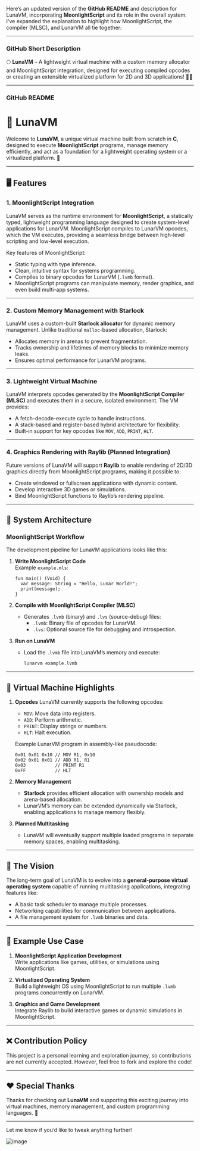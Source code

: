 Here’s an updated version of the **GitHub README** and description for LunaVM, incorporating **MoonlightScript** and its role in the overall system. I've expanded the explanation to highlight how MoonlightScript, the compiler (MLSC), and LunarVM all tie together:

---

### **GitHub Short Description**
🌕 **LunaVM** – A lightweight virtual machine with a custom memory allocator and MoonlightScript integration, designed for executing compiled opcodes or creating an extensible virtualized platform for 2D and 3D applications! 🚀✨

---

### **GitHub README**

# 🌙 LunaVM

Welcome to **LunaVM**, a unique virtual machine built from scratch in **C**, designed to execute **MoonlightScript** programs, manage memory efficiently, and act as a foundation for a lightweight operating system or a virtualized platform. 🚀

---

## 🖥️ Features

### **1. MoonlightScript Integration**
LunaVM serves as the runtime environment for **MoonlightScript**, a statically typed, lightweight programming language designed to create system-level applications for LunarVM. MoonlightScript compiles to LunarVM opcodes, which the VM executes, providing a seamless bridge between high-level scripting and low-level execution.

Key features of MoonlightScript:
- Static typing with type inference.
- Clean, intuitive syntax for systems programming.
- Compiles to binary opcodes for LunarVM (`.lvmb` format).
- MoonlightScript programs can manipulate memory, render graphics, and even build multi-app systems.

---

### **2. Custom Memory Management with Starlock**
LunaVM uses a custom-built **Starlock allocator** for dynamic memory management. Unlike traditional `malloc`-based allocation, Starlock:
- Allocates memory in arenas to prevent fragmentation.
- Tracks ownership and lifetimes of memory blocks to minimize memory leaks.
- Ensures optimal performance for LunarVM programs.

---

### **3. Lightweight Virtual Machine**
LunaVM interprets opcodes generated by the **MoonlightScript Compiler (MLSC)** and executes them in a secure, isolated environment. The VM provides:
- A fetch-decode-execute cycle to handle instructions.
- A stack-based and register-based hybrid architecture for flexibility.
- Built-in support for key opcodes like `MOV`, `ADD`, `PRINT`, `HLT`.

---

### **4. Graphics Rendering with Raylib (Planned Integration)**
Future versions of LunaVM will support **Raylib** to enable rendering of 2D/3D graphics directly from MoonlightScript programs, making it possible to:
- Create windowed or fullscreen applications with dynamic content.
- Develop interactive 3D games or simulations.
- Bind MoonlightScript functions to Raylib’s rendering pipeline.

---

## 🚀 System Architecture

### **MoonlightScript Workflow**
The development pipeline for LunaVM applications looks like this:

1. **Write MoonlightScript Code**  
   Example `example.mls`:
   ```moonlightscript
   fun main() (Void) {
     var message: String = "Hello, Lunar World!";
     print(message);
   }
   ```

2. **Compile with MoonlightScript Compiler (MLSC)**  
   - Generates `.lvmb` (binary) and `.lvs` (source-debug) files:
     - `.lvmb`: Binary file of opcodes for LunarVM.
     - `.lvs`: Optional source file for debugging and introspection.

3. **Run on LunaVM**  
   - Load the `.lvmb` file into LunaVM’s memory and execute:
     ```bash
     lunarvm example.lvmb
     ```

---

## 🌟 Virtual Machine Highlights

1. **Opcodes**
   LunaVM currently supports the following opcodes:
   - `MOV`: Move data into registers.
   - `ADD`: Perform arithmetic.
   - `PRINT`: Display strings or numbers.
   - `HLT`: Halt execution.

   Example LunarVM program in assembly-like pseudocode:
   ```
   0x01 0x01 0x10 // MOV R1, 0x10
   0x02 0x01 0x01 // ADD R1, R1
   0x03           // PRINT R1
   0xFF           // HLT
   ```

2. **Memory Management**
   - **Starlock** provides efficient allocation with ownership models and arena-based allocation.
   - LunarVM’s memory can be extended dynamically via Starlock, enabling applications to manage memory flexibly.

3. **Planned Multitasking**
   - LunaVM will eventually support multiple loaded programs in separate memory spaces, enabling multitasking.

---

## 🌌 The Vision

The long-term goal of LunaVM is to evolve into a **general-purpose virtual operating system** capable of running multitasking applications, integrating features like:
- A basic task scheduler to manage multiple processes.
- Networking capabilities for communication between applications.
- A file management system for `.lvmb` binaries and data.

---

## 🔭 Example Use Case

1. **MoonlightScript Application Development**  
   Write applications like games, utilities, or simulations using MoonlightScript.

2. **Virtualized Operating System**  
   Build a lightweight OS using MoonlightScript to run multiple `.lvmb` programs concurrently on LunarVM.

3. **Graphics and Game Development**  
   Integrate Raylib to build interactive games or dynamic simulations in MoonlightScript.

---

## ❌ Contribution Policy

This project is a personal learning and exploration journey, so contributions are not currently accepted. However, feel free to fork and explore the code!

---

## ❤️ Special Thanks
Thanks for checking out **LunaVM** and supporting this exciting journey into virtual machines, memory management, and custom programming languages. 🌟

--- 

Let me know if you’d like to tweak anything further!

![image](https://github.com/user-attachments/assets/d8768ff0-185a-4096-8b5a-ab6ba9b6b36c)
